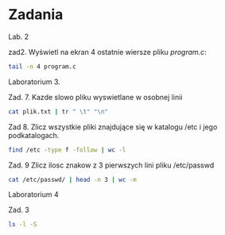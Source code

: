# Zadania

Lab. 2

zad2. Wyświetl na ekran 4 ostatnie wiersze pliku *program.c*:

```sh
tail -n 4 program.c
```

Laboratorium 3.

Zad. 7. Kazde slowo pliku wyswietlane w osobnej linii

```sh
cat plik.txt | tr " \t" "\n"
```

Zad 8. Zlicz wszystkie pliki znajdujące się w katalogu /etc i jego podkatalogach.

```sh
find /etc -type f -follow | wc -l
```

Zad. 9 Zlicz ilosc znakow z 3 pierwszych lini pliku /etc/passwd
```sh
cat /etc/passwd/ | head -n 3 | wc -m
```

Laboratorium 4

Zad. 3

```sh
ls -l -S
```